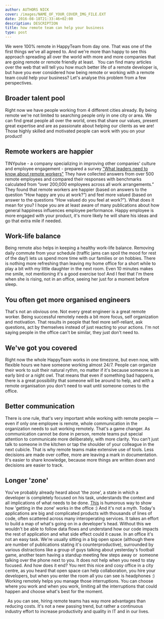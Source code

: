 ```yaml
---
author: AUTHORS NICK
cover: /images/NAME_OF_YOUR_COVER_IMG_FILE.EXT
date: 2016-08-18T21:33:46+02:00
description: DESCRIPTION
title: how remote team can help your business
type: post
---
```


We were 100% remote in HappyTeam from day one. That was one of the first things we've all agreed to. And we're more than happy to see this approach spreading all over the world with more and more companies that are going remote or remote friendly at least.
 
You can find many articles over the web that will tell you how much better life of a remote developer is, but have you ever considered how being remote or working with a remote team could help your business?
Let's analyse this problem from a few perspectives.
 
## Broader talent pool
Right now we have people working from 4 different cities already. By being remote we're not limited to searching people only in one city or area. We can find great people all over the world, ones that share our values, present great expertise and are as passionate about helping our clients as we are!
Those highly skilled and motivated people can work with you on your product!
 
## Remote workers are happier
TINYpulse - a company specializing in improving other companies' culture and employee engagement - prepared a survey ["What leaders need to know about remote workers"](https://cdn2.hubspot.net/hubfs/443262/TINYpulse_What_Leaders_Need_to_Know_About_Remote_Workers.pdf)
They have collected answers from over 500 remote employees and compared their responses with benchmarks calculated from “over 200,000 employees across all work arrangements.”
They found that remote workers are happier (based on answers to the question “How happy are you at work?”) and feel more valued (based on answer to the questions “How valued do you feel at work?”).
What does it mean for you? I hope you are at least aware of many publications about how general happiness influences employee performance. Happy employee is more engaged with your product, it's more likely he will share his ideas and go that extra mile if needed.
 
## Work-life balance
Being remote also helps in keeping a healthy work-life balance. Removing daily commute from your schedule (traffic jams can spoil the mood for rest of the day!) lets us spend more time with our families or on hobbies. There is nothing more refreshing than leaving my home office for a short while to play a bit with my little daughter in the next room. Even 10 minutes makes me smile, not mentioning it's a good exercise too! And I feel that I'm there when she is rising, not in an office, seeing her just for a moment before sleep.
  
## You often get more organised engineers
That's not an obvious one. Not every great engineer is a great remote worker. Being successful remotely needs a bit more focus, self organization and motivation. That results in people that feel more self-reliant, ask questions, act by themselves instead of just reacting to your actions. I'm not saying people in the office can't be similar, they just don't need to.
 
## We've got you covered
Right now the whole HappyTeam works in one timezone, but even now, with flexible hours we have someone working almost 24/7. People can organize their work to suit their natural rythm, no matter if it's because someone is an early bird or a night owl. That means that even if something bad happens, there is a great possibility that someone will be around to help, and with a remote organisation you don't need to wait until someone comes to the office.
 
## Better communication
There is one rule, that's very important while working with remote people — even if only one employee is remote, whole communication in the organization needs to suit working remotely. That's a game changer. As communication cannot be done in person, remote teams put special attention to communicate more deliberately, with more clarity. You can't just talk to someone in the kitchen or tap the shoulder of your colleague in the next cubicle. That is why remote teams make extensive use of tools. Less decisions are made over coffee, more are leaving a mark in documentation. It's easier to share knowledge, because more things are written down and decisions are easier to track.
 
## Longer 'zone'
You've probably already heard about 'the zone', a state in which a developer is completely focused on his task, understands the context and all implications of what needs to be done. [This](http://cpuboss.com/blog/dont-interrupt-programmer/) is humorous way to show how 'getting in the zone' works in the office :)
And it's not a myth. Today's applications are big and complicated products with thousands of lines of code, often scattered across many interoperating services. It takes an effort to build a map of what's going on in a developer's head. Without this we wouldn't be able to follow data flows and understand how our code impacts the rest of application and what side effect could it cause. In an office it's not an easy task. We're usually sitting in a big open space (although there are number of publications stating it's counterproductive), surrounded by various distractions like a group of guys talking about yesterday's football game, another team having a standup meeting few steps away or  someone talking over the phone next to you. It does not help when you need to stay focused. And how does it end? You rent this nice and cosy office in a city centre, as you heard that open space can help collaboration, you hire your developers, but when you enter the room all you can see is headphones :)
Working remotely helps you manage those interruptions. You can choose where you work and when you work, limiting all the interruptions that could happen and choose what's best for the moment.

 
As you can see, hiring remote teams has way more advantages than reducing costs. It's not a new passing trend, but rather a continuous industry effort to increase productivity and quality in IT and in our lives.

